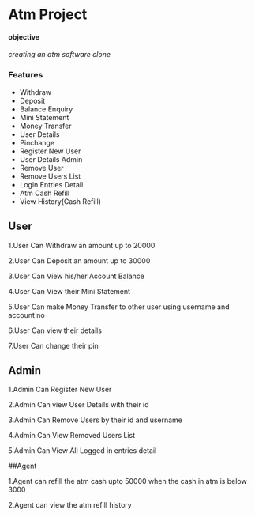 # Atm Project

#### objective
*creating an atm software clone*

### Features
* Withdraw
* Deposit
* Balance Enquiry
* Mini Statement
* Money Transfer
* User Details
* Pinchange
* Register New User
* User Details Admin
* Remove User
* Remove Users List
* Login Entries Detail
* Atm Cash Refill
* View History(Cash Refill)


## User

1.User Can Withdraw an amount up to 20000

2.User Can Deposit an amount up to 30000

3.User Can View his/her Account Balance

4.User Can View their Mini Statement

5.User Can make Money Transfer to other user using username and account no

6.User Can view their details

7.User Can change their pin

## Admin

1.Admin Can Register New User

2.Admin Can view User Details with their id

3.Admin Can Remove Users by their id and username

4.Admin Can View Removed Users List

5.Admin Can View All Logged in entries detail

##Agent

1.Agent can refill the atm cash upto 50000 when the cash in atm is below 3000

2.Agent can view the atm refill history